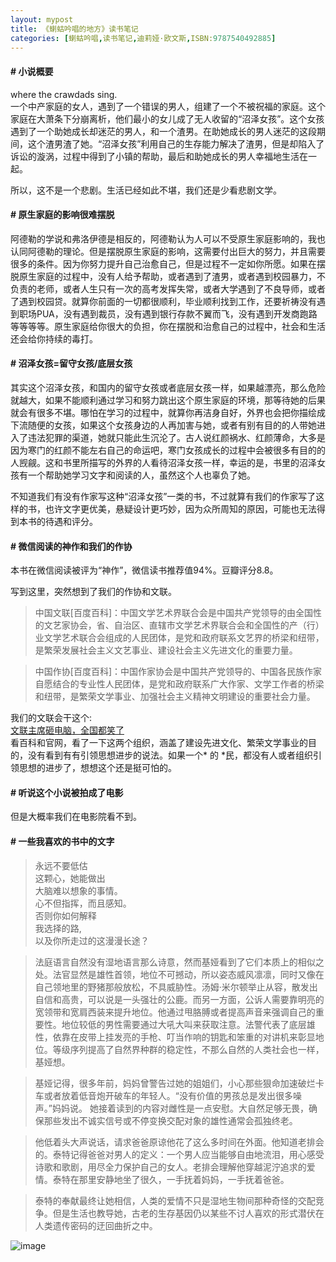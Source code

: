 ```yaml
---
layout: mypost
title: 《蝲蛄吟唱的地方》读书笔记
categories: [蝲蛄吟唱,读书笔记,迪莉娅·欧文斯,ISBN:9787540492885]
---
```

#### # 小说概要
where the crawdads sing.<br>一个中产家庭的女人，遇到了一个错误的男人，组建了一个不被祝福的家庭。这个家庭在大萧条下分崩离析，他们最小的女儿成了无人收留的“沼泽女孩”。这个女孩遇到了一个助她成长却迷茫的男人，和一个渣男。在助她成长的男人迷茫的这段期间，这个渣男渣了她。“沼泽女孩”利用自己的生存能力解决了渣男，但是却陷入了诉讼的漩涡，过程中得到了小镇的帮助，最后和助她成长的男人幸福地生活在一起。

所以，这不是一个悲剧。生活已经如此不堪，我们还是少看悲剧文学。

#### # 原生家庭的影响很难摆脱
阿德勒的学说和弗洛伊德是相反的，阿德勒认为人可以不受原生家庭影响的，我也认同阿德勒的理论。但是摆脱原生家庭的影响，这需要付出巨大的努力，并且需要很多的条件。因为你努力提升自己治愈自己，但是过程不一定如你所愿。如果在摆脱原生家庭的过程中，没有人给予帮助，或者遇到了渣男，或者遇到校园暴力，不负责的老师，或者人生只有一次的高考发挥失常，或者大学遇到了不良导师，或者了遇到校园贷。就算你前面的一切都很顺利，毕业顺利找到工作，还要祈祷没有遇到职场PUA，没有遇到裁员，没有遇到银行存款不翼而飞，没有遇到开发商跑路等等等等。原生家庭给你很大的负担，你在摆脱和治愈自己的过程中，社会和生活还会给你持续的毒打。

#### # 沼泽女孩=留守女孩/底层女孩
其实这个沼泽女孩，和国内的留守女孩或者底层女孩一样，如果越漂亮，那么危险就越大，如果不能顺利通过学习和努力跳出这个原生家庭的环境，那等待她的后果就会有很多不堪。哪怕在学习的过程中，就算你再洁身自好，外界也会把你描绘成下流随便的女孩，如果这个女孩身边的人再加害与她，或者有别有目的的人带她进入了违法犯罪的渠道，她就只能此生沉沦了。古人说红颜祸水、红颜薄命，大多是因为寒门的红颜不能左右自己的命运吧，寒门女孩成长的过程中会被很多有目的的人觊觎。这和书里所描写的外界的人看待沼泽女孩一样，幸运的是，书里的沼泽女孩有一个帮助她学习文字和阅读的人，虽然这个人也辜负了她。

不知道我们有没有作家写这种“沼泽女孩”一类的书，不过就算有我们的作家写了这样的书，也许文字更优美，悬疑设计更巧妙，因为众所周知的原因，可能也无法得到本书的待遇和评分。

#### # 微信阅读的神作和我们的作协
本书在微信阅读被评为“神作”，微信读书推荐值94%。豆瓣评分8.8。

写到这里，突然想到了我们的作协和文联。
> 中国文联[百度百科]：中国文学艺术界联合会是中国共产党领导的由全国性的文艺家协会，省、自治区、直辖市文学艺术界联合会和全国性的产（行）业文学艺术联合会组成的人民团体，是党和政府联系文艺界的桥梁和纽带，是繁荣发展社会主义文艺事业、建设社会主义先进文化的重要力量。

> 中国作协[百度百科]：中国作家协会是中国共产党领导的、中国各民族作家自愿结合的专业性人民团体，是党和政府联系广大作家、文学工作者的桥梁和纽带，是繁荣文学事业、加强社会主义精神文明建设的重要社会力量。

我们的文联会干这个:<br>[文联主席砸电脑，全国都笑了](https://mp.weixin.qq.com/s/xiEiHJ6m0g8RqFbPphyg7A)<br>看百科和官网，看了一下这两个组织，涵盖了建设先进文化、繁荣文学事业的目的，没有看到有有引领思想进步的说法。如果一个* 的 *民，都没有人或者组织引领思想的进步了，想想这个还是挺可怕的。

#### # 听说这个小说被拍成了电影
但是大概率我们在电影院看不到。

#### # 一些我喜欢的书中的文字

> 永远不要低估<br>这颗心，她能做出<br>大脑难以想象的事情。<br>心不但指挥，而且感知。<br>否则你如何解释<br>我选择的路,<br>以及你所走过的这漫漫长途？

> 法庭语言自然没有湿地语言那么诗意，然而基娅看到了它们本质上的相似之处。法官显然是雄性首领，地位不可撼动，所以姿态威风凛凛，同时又像在自己领地里的野猪那般放松，不具威胁性。汤姆·米尔顿举止从容，散发出自信和高贵，可以说是一头强壮的公鹿。而另一方面，公诉人需要靠明亮的宽领带和宽肩西装来提升地位。他通过甩胳膊或者提高声音来强调自己的重要性。地位较低的男性需要通过大吼大叫来获取注意。法警代表了底层雄性，依靠在皮带上挂发亮的手枪、叮当作响的钥匙和笨重的对讲机来彰显地位。等级序列提高了自然界种群的稳定性，不那么自然的人类社会也一样，基娅想。

> 基娅记得，很多年前，妈妈曾警告过她的姐姐们，小心那些狠命加速破烂卡车或者放着低音炮开破车的年轻人。“没有价值的男孩总是发出很多噪声。”妈妈说。
她接着读到的内容对雌性是一点安慰。大自然足够无畏，确保那些发出不诚实信号或不停变换交配对象的雄性通常会孤独终老。

> 他低着头大声说话，请求爸爸原谅他花了这么多时间在外面。他知道老排会的。泰特记得爸爸对男人的定义：一个男人应当能够自由地流泪，用心感受诗歌和歌剧，用尽全力保护自己的女人。老排会理解他穿越泥泞追求的爱情。泰特在那里安静地坐了很久，一手抚着妈妈，一手抚着爸爸。

> 泰特的奉献最终让她相信，人类的爱情不只是湿地生物间那种奇怪的交配竞争。但是生活也教导她，古老的生存基因仍以某些不讨人喜欢的形式潜伏在人类遗传密码的迂回曲折之中。

![image](https://www.wuyeso.com/i/zb_users/upload/2022/09/202209221663822805120236.jpg)
